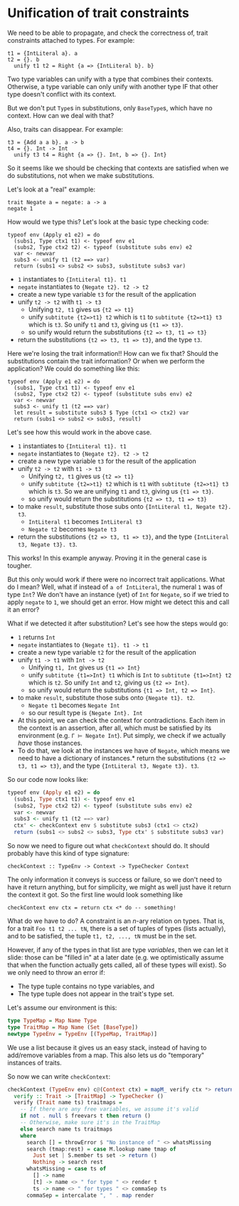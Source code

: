 # Unification of trait constraints

We need to be able to propagate, and check the correctness of, trait constraints attached to types. For example:

```
t1 = {IntLiteral a}. a
t2 = {}. b
  unify t1 t2 = Right {a => {IntLiteral b}. b}
```

Two type variables can unify with a type that combines their contexts. Otherwise, a type variable can only unify with another type IF that other type doesn't conflict with its context.

But we don't put `Type`s in substitutions, only `BaseType`s, which have no context. How can we deal with that?

Also, traits can disappear. For example:

```
t3 = {Add a a b}. a -> b
t4 = {}. Int -> Int
  unify t3 t4 = Right {a => {}. Int, b => {}. Int}
```

So it seems like we should be checking that contexts are satisfied when we do substitutions, not when we make substitutions.

Let's look at a "real" example:

```
trait Negate a = negate: a -> a
negate 1
```

How would we type this? Let's look at the basic type checking code:

```
typeof env (Apply e1 e2) = do
  (subs1, Type ctx1 t1) <- typeof env e1
  (subs2, Type ctx2 t2) <- typeof (substitute subs env) e2
  var <- newvar
  subs3 <- unify t1 (t2 ==> var)
  return (subs1 <> subs2 <> subs3, substitute subs3 var)
```

* `1` instantiates to `{IntLiteral t1}. t1`
* `negate` instantiates to `{Negate t2}. t2 -> t2`
* create a new type variable `t3` for the result of the application
* unify `t2 -> t2` with `t1 -> t3`
  - Unifying `t2, t1` gives us `{t2 => t1}`
  - unify `subtitute {t2=>t1} t2` which is `t1` to `subtitute {t2=>t1} t3` which is `t3`. So unify `t1` and `t3`, giving us `{t1 => t3}`.
  - so unify would return the substitutions `{t2 => t3, t1 => t3}`
* return the substitutions `{t2 => t3, t1 => t3}`, and the type `t3`.

Here we're losing the trait information!! How can we fix that? Should the substitutions contain the trait information? Or when we perform the application? We could do something like this:

```
typeof env (Apply e1 e2) = do
  (subs1, Type ctx1 t1) <- typeof env e1
  (subs2, Type ctx2 t2) <- typeof (substitute subs env) e2
  var <- newvar
  subs3 <- unify t1 (t2 ==> var)
  let result = substitute subs3 $ Type (ctx1 <> ctx2) var
  return (subs1 <> subs2 <> subs3, result)
```

Let's see how this would work in the above case.
* `1` instantiates to `{IntLiteral t1}. t1`
* `negate` instantiates to `{Negate t2}. t2 -> t2`
* create a new type variable `t3` for the result of the application
* unify `t2 -> t2` with `t1 -> t3`
  - Unifying `t2, t1` gives us `{t2 => t1}`
  - unify `subtitute {t2=>t1} t2` which is `t1` with `subtitute {t2=>t1} t3` which is `t3`. So we are unifying `t1` and `t3`, giving us `{t1 => t3}`.
  - so unify would return the substitutions `{t2 => t3, t1 => t3}`
* to make `result`, substitute those subs onto `{IntLiteral t1, Negate t2}. t3`.
  - `IntLiteral t1` becomes `IntLiteral t3`
  - `Negate t2` becomes `Negate t3`
* return the substitutions `{t2 => t3, t1 => t3}`, and the type `{IntLiteral t3, Negate t3}. t3`.

This works! In this example anyway. Proving it in the general case is tougher.

But this only would work if there were no incorrect trait applications. What do I mean? Well, what if instead of `a of IntLiteral`, the numeral `1` was of type `Int`? We don't have an instance (yet) of `Int` for `Negate`, so if we tried to apply `negate` to `1`, we should get an error. How might we detect this and call it an error?

What if we detected it after substitution? Let's see how the steps would go:
* `1` returns `Int`
* `negate` instantiates to `{Negate t1}. t1 -> t1`
* create a new type variable `t2` for the result of the application
* unify `t1 -> t1` with `Int -> t2`
  - Unifying `t1, Int` gives us `{t1 => Int}`
  - unify `subtitute {t1=>Int} t1` which is `Int` to `subtitute {t1=>Int} t2` which is `t2`. So unify `Int` and `t2`, giving us `{t2 => Int}`.
  - so unify would return the substitutions `{t1 => Int, t2 => Int}`.
* to make `result`, substitute those subs onto `{Negate t1}. t2`.
  - `Negate t1` becomes `Negate Int`
  - so our result type is `{Negate Int}. Int`
* At this point, we can check the context for contradictions. Each item in the context is an assertion, after all, which must be satisfied by its environment (e.g. `Γ ⊨ Negate Int`). Put simply, we check if we actually *have* those instances.
* To do that, we look at the instances we have of `Negate`, which means we need to have a dictionary of instances.* return the substitutions `{t2 => t3, t1 => t3}`, and the type `{IntLiteral t3, Negate t3}. t3`.

So our code now looks like:

```haskell
typeof env (Apply e1 e2) = do
  (subs1, Type ctx1 t1) <- typeof env e1
  (subs2, Type ctx2 t2) <- typeof (substitute subs env) e2
  var <- newvar
  subs3 <- unify t1 (t2 ==> var)
  ctx' <- checkContext env $ substitute subs3 (ctx1 <> ctx2)
  return (subs1 <> subs2 <> subs3, Type ctx' $ substitute subs3 var)
```

So now we need to figure out what `checkContext` should do. It should probably have this kind of type signature:

```
checkContext :: TypeEnv -> Context -> TypeChecker Context
```

The only information it conveys is success or failure, so we don't need to have it return anything, but for simplicity, we might as well just have it return the context it got. So the first line would look something like

```
checkContext env ctx = return ctx <* do -- something!
```

What do we have to do? A constraint is an *n*-ary relation on types. That is, for a trait `Foo t1 t2 ... tN`, there is a set of tuples of types (lists actually), and to be satisfied, the tuple `t1, t2, ..., tN` must be in the set.

However, if any of the types in that list are type *variables*, then we can let it slide: those can be "filled in" at a later date (e.g. we optimistically assume that when the function actually gets called, all of these types will exist). So we only need to throw an error if:
* The type tuple contains no type variables, and
* The type tuple does not appear in the trait's type set.

Let's assume our environment is this:

```haskell
type TypeMap = Map Name Type
type TraitMap = Map Name (Set [BaseType])
newtype TypeEnv = TypeEnv [(TypeMap, TraitMap)]
```

We use a list because it gives us an easy stack, instead of having to add/remove variables from a map. This also lets us do "temporary" instances of traits.

So now we can write `checkContext`:

```haskell
checkContext (TypeEnv env) c@(Context ctx) = mapM_ verify ctx *> return c where
  verify :: Trait -> [TraitMap] -> TypeChecker ()
  verify (Trait name ts) traitmaps =
    -- If there are any free variables, we assume it's valid
    if not . null $ freevars t then return ()
    -- Otherwise, make sure it's in the TraitMap
    else search name ts traitmaps
    where
      search [] = throwError $ "No instance of " <> whatsMissing
      search (tmap:rest) = case M.lookup name tmap of
        Just set | S.member ts set -> return ()
        Nothing -> search rest
      whatsMissing = case ts of
        [] -> name
        [t] -> name <> " for type " <> render t
        ts -> name <> " for types " <> commaSep ts
      commaSep = intercalate ", " . map render
```
